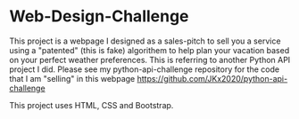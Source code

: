 # Web-Design-Challenge

This project is a webpage I designed as a sales-pitch to sell you a service using a "patented" (this is fake) algorithem to help plan your vacation based on your perfect weather preferences. This is referring to another Python API project I did. Please see my python-api-challenge repository for the code that I am "selling" in this webpage https://github.com/JKx2020/python-api-challenge

This project uses HTML, CSS and Bootstrap.